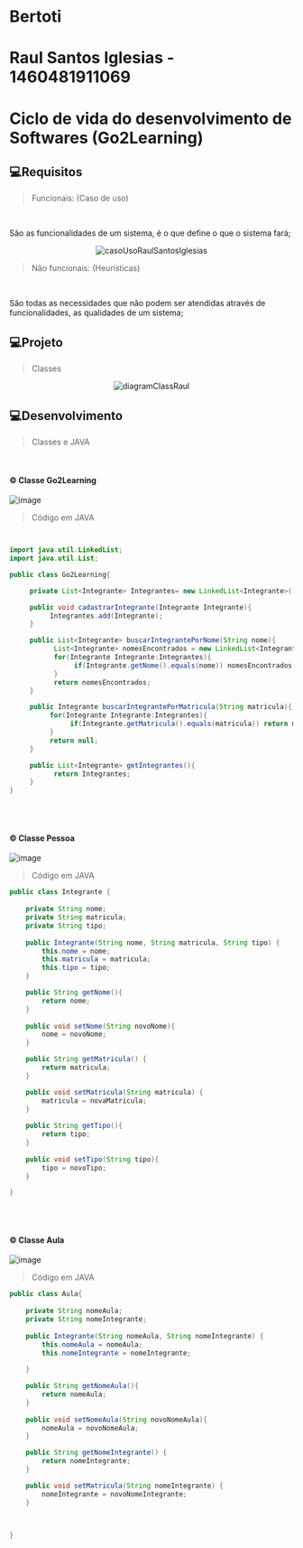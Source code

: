 # Bertoti

# Raul Santos Iglesias - 1460481911069

# Ciclo de vida do desenvolvimento de Softwares (Go2Learning)

## 💻Requisitos

> Funcionais: (Caso de uso)
<br>


São as funcionalidades de um sistema, é o que define o que o sistema fará;

<div align="center">
  
![casoUsoRaulSantosIglesias](https://user-images.githubusercontent.com/51235779/161818806-eef4d81d-6163-466b-a6cf-9ed07888b6dd.jpg)

  
</div>

> Não funcionais: (Heurísticas)

<br>

São todas as necessidades que não podem ser atendidas através de funcionalidades, as qualidades de um sistema;

<div align="center">
	


</div>  

## 💻Projeto

> Classes 

<div align="center">
  
  ![diagramClassRaul](https://user-images.githubusercontent.com/51235779/161818998-24dda2e6-835d-4877-b9b5-5c9b8c0fb5b8.jpg)


</div>

## 💻Desenvolvimento

> Classes e JAVA
<br>

#### ©  Classe Go2Learning

![image](https://user-images.githubusercontent.com/51235779/161819176-13e93eb3-2705-4bdc-9360-1d44d3085c78.png)


> Código em JAVA

```JAVA


import java.util.LinkedList;
import java.util.List;

public class Go2Learning{

     private List<Integrante> Integrantes= new LinkedList<Integrante>();

     public void cadastrarIntegrante(Integrante Integrante){
          Integrantes.add(Integrante);
     }

     public List<Integrante> buscarIntegrantePorNome(String nome){
           List<Integrante> nomesEncontrados = new LinkedList<Integrante>();
           for(Integrante Integrante:Integrantes){
                if(Integrante.getNome().equals(nome)) nomesEncontrados.add(Integrante);
           }
           return nomesEncontrados;
     }

     public Integrante buscarIntegrantePorMatricula(String matricula){
          for(Integrante Integrante:Integrantes){
               if(Integrante.getMatricula().equals(matricula)) return matricula; 
          }
          return null;
     }

     public List<Integrante> getIntegrantes(){
           return Integrantes;
     }
}
```
<br>
<br>

#### © Classe Pessoa

![image](https://user-images.githubusercontent.com/51235779/161819262-e632c769-b9bc-41d4-80b2-6bf213d94d7a.png)


> Código em JAVA

```JAVA
public class Integrante {
	
	private String nome;
	private String matricula;
	private String tipo;
	
	public Integrante(String nome, String matricula, String tipo) {
		this.nome = nome;
		this.matricula = matricula;
		this.tipo = tipo;
	}

	public String getNome(){
		return nome;
	}
	
	public void setNome(String novoNome){
		nome = novoNome;
	}

	public String getMatricula() {
		return matricula;
	}

	public void setMatricula(String matricula) {
		matricula = novaMatricula;
	}
	
	public String getTipo(){
		return tipo;
	}
	
	public void setTipo(String tipo){
		tipo = novoTipo;
	}

}
```
<br>
<br>

#### © Classe Aula

![image](https://user-images.githubusercontent.com/51235779/161819354-d3a6b74c-fe4d-4be0-91d0-873319216f50.png)


> Código em JAVA

```JAVA
public class Aula{
	
	private String nomeAula;
	private String nomeIntegrante;
	
	public Integrante(String nomeAula, String nomeIntegrante) {
		this.nomeAula = nomeAula;
		this.nomeIntegrante = nomeIntegrante;
	
	}

	public String getNomeAula(){
		return nomeAula;
	}
	
	public void setNomeAula(String novoNomeAula){
		nomeAula = novoNomeAula;
	}

	public String getNomeIntegrante() {
		return nomeIntegrante;
	}

	public void setMatricula(String nomeIntegrante) {
		nomeIntegrante = novoNomeIntegrante;
	}
	
	

}
```

